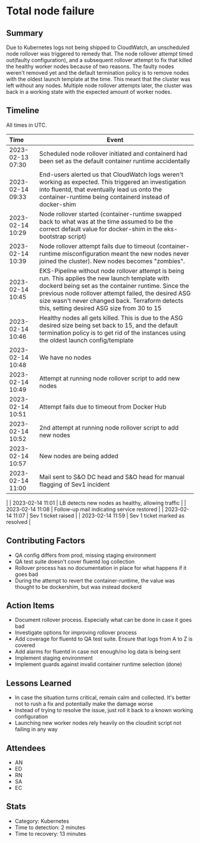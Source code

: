 # Total node failure

## Summary

Due to Kubernetes logs not being shipped to CloudWatch, an unscheduled node rollover was triggered to remedy that. The node rollover attempt timed out(faulty configuration), and a subsequent rollover attempt to fix that killed the healthy worker nodes because of two reasons. The faulty nodes weren't removed yet and the default termination policy is to remove nodes with the oldest launch template at the time. This meant that the cluster was left without any nodes. Multiple node rollover attempts later, the cluster was back in a working state with the expected amount of worker nodes.

## Timeline

All times in UTC.

| Time             | Event                                                                                                                                                                                                                                                                                                          |
| :--------------- | -------------------------------------------------------------------------------------------------------------------------------------------------------------------------------------------------------------------------------------------------------------------------------------------------------------- |
| 2023-02-13 07:30 | Scheduled node rollover initiated and containerd had been set as the default container runtime accidentally                                                                                                                                                                                                    |
| 2023-02-14 09:33 | End-users alerted us that CloudWatch logs weren't working as expected. This triggered an investigation into fluentd, that eventually lead us onto the container-runtime being containerd instead of docker-shim                                                                                                |
| 2023-02-14 10:29 | Node rollover started (container-runtime swapped back to what was at the time assumed to be the correct default value for docker-shim in the eks-bootstrap script)                                                                                                                                             |
| 2023-02-14 10:39 | Node rollover attempt fails due to timeout (container-runtime misconfiguration meant the new nodes never joined the cluster). New nodes becomes "zombies".                                                                                                                                                     |
| 2023-02-14 10:45 | EKS-Pipeline without node rollover attempt is being run. This applies the new launch template with dockerd being set as the container runtime. Since the previous node rollover attempt failed, the desired ASG size wasn't never changed back. Terraform detects this, setting desired ASG size from 30 to 15 |
| 2023-02-14 10:46 | Healthy nodes all gets killed. This is due to the ASG desired size being set back to 15, and the default termination policy is to get rid of the instances using the oldest launch config/template                                                                                                             |
| 2023-02-14 10:48 | We have no nodes                                                                                                                                                                                                                                                                                               |
| 2023-02-14 10:49 | Attempt at running node rollover script to add new nodes                                                                                                                                                                                                                                                       |
| 2023-02-14 10:51 | Attempt fails due to timeout from Docker Hub                                                                                                                                                                                                                                                                   |
| 2023-02-14 10:52 | 2nd attempt at running node rollover script to add new nodes                                                                                                                                                                                                                                                   |
| 2023-02-14 10:57 | New nodes are being added                                                                                                                                                                                                                                                                                      |
| 2023-02-14 11:00 | Mail sent to S&O DC head and S&O head for manual flagging of Sev1 incident
|
| 2023-02-14 11:01 | LB detects new nodes as healthy, allowing traffic                                                                                                                                                                                                                                                              |
| 2023-02-14 11:08  | Follow-up mail indicating service restored
|
| 2023-02-14 11:07 | Sev 1 ticket raised                                                                                                                                                                                                                                                                                            |
| 2023-02-14 11:59 | Sev 1 ticket marked as resolved                                                                                                                                                                                                                                                                                |


## Contributing Factors

- QA config differs from prod, missing staging environment
- QA test suite doesn't cover fluentd log collection
- Rollover process has no documentation in place for what happens if it goes bad
- During the attempt to revert the container-runtime, the value was thought to be dockershim, but was instead dockerd

## Action Items

- Document rollover process. Especially what can be done in case it goes bad
- Investigate options for improving rollover process
- Add coverage for fluentd to QA test suite. Ensure that logs from A to Z is covered
- Add alarms for fluentd in case not enough/no log data is being sent
- Implement staging environment
- Implement guards against invalid container runtime selection (done)
## Lessons Learned

- In case the situation turns critical, remain calm and collected. It's better not to rush a fix and potentially make the damage worse
- Instead of trying to resolve the issue, just roll it back to a known working configuration
- Launching new worker nodes rely heavily on the cloudinit script not failing in any way

## Attendees

- AN
- ED
- RN
- SA
- EC

## Stats

- Category: Kubernetes
- Time to detection: 2 minutes
- Time to recovery: 13 minutes

